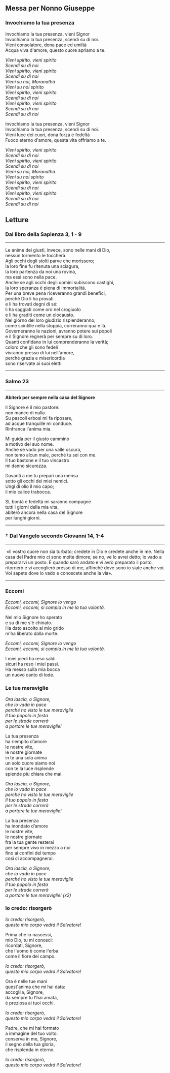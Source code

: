 ## Messa per Nonno Giuseppe
### Invochiamo la tua presenza
Invochiamo la tua presenza, vieni Signor\
Invochiamo la tua presenza, scendi su di noi.\
Vieni consolatore, dona pace ed umiltà\
Acqua viva d'amore, questo cuore apriamo a te.

_Vieni spirito, vieni spirito\
Scendi su di noi\
Vieni spirito, vieni spirito\
Scendi su di noi\
Vieni su noi, Maranathà\
Vieni su noi spirito\
Vieni spirito, vieni spirito\
Scendi su di noi\
Vieni spirito, vieni spirito\
Scendi su di noi\
Scendi su di noi_  

Invochiamo la tua presenza, vieni Signor\
Invochiamo la tua presenza, scendi su di noi.\
Vieni luce dei cuori, dona forza e fedeltà\
Fuoco eterno d'amore, questa vita offriamo a te.

_Vieni spirito, vieni spirito\
Scendi su di noi\
Vieni spirito, vieni spirito\
Scendi su di noi\
Vieni su noi, Maranathà\
Vieni su noi spirito\
Vieni spirito, vieni spirito\
Scendi su di noi\
Vieni spirito, vieni spirito\
Scendi su di noi\
Scendi su di noi_  

## Letture
### Dal libro della Sapienza 3, 1 - 9
---
Le anime dei giusti, invece, sono nelle mani di Dio,\
nessun tormento le toccherà.\
Agli occhi degli stolti parve che morissero;\
la loro fine fu ritenuta una sciagura,\
la loro partenza da noi una rovina,\
ma essi sono nella pace.\
Anche se agli occhi degli uomini subiscono castighi,\
la loro speranza è piena di immortalità.\
Per una breve pena riceveranno grandi benefici,\
perché Dio li ha provati\
e li ha trovati degni di sé:\
li ha saggiati come oro nel crogiuolo\
e li ha graditi come un olocausto.\
Nel giorno del loro giudizio risplenderanno;\
come scintille nella stoppia, correranno qua e là.\
Governeranno le nazioni, avranno potere sui popoli\
e il Signore regnerà per sempre su di loro.\
Quanti confidano in lui comprenderanno la verità;\
coloro che gli sono fedeli\
vivranno presso di lui nell'amore,\
perché grazia e misericordia\
sono riservate ai suoi eletti.

---

### Salmo 23
---
**Abiterò per sempre nella casa del Signore**

Il Signore è il mio pastore:\
non manco di nulla.\
Su pascoli erbosi mi fa riposare,\
ad acque tranquille mi conduce.\
Rinfranca l'anima mia.

Mi guida per il giusto cammino\
a motivo del suo nome.\
Anche se vado per una valle oscura,\
non temo alcun male, perché tu sei con me.\
Il tuo bastone e il tuo vincastro\
mi danno sicurezza.

Davanti a me tu prepari una mensa\
sotto gli occhi dei miei nemici.\
Ungi di olio il mio capo;\
il mio calice trabocca.

Sì, bontà e fedeltà mi saranno compagne\
tutti i giorni della mia vita,\
abiterò ancora nella casa del Signore\
per lunghi giorni.

---

### &#8224; Dal Vangelo secondo Giovanni 14, 1-4
---
 «Il vostro cuore non sia turbato; credete in Dio e credete anche in me. Nella casa del Padre mio ci sono molte dimore; se no, ve lo avrei detto; io vado a prepararvi un posto. E quando sarò andato e vi avrò preparato il posto, ritornerò e vi accoglierò presso di me, affinché dove sono io siate anche voi. Voi sapete dove io vado e conoscete anche la via».

---
### Eccomi

_Eccomi, eccomi, Signore io vengo\
Eccomi, eccomi, si compia in me la tua volontà._

Nel mio Signore ho sperato\
e su di me s'è chinato.\
Ha dato ascolto al mio grido\
m'ha liberato dalla morte.

_Eccomi, eccomi, Signore io vengo\
Eccomi, eccomi, si compia in me la tua volontà._

I miei piedi ha reso saldi\
sicuri ha reso i miei passi.\
Ha messo sulla mia bocca\
un nuovo canto di lode.

### Le tue meraviglie
_Ora lascia, o Signore,\
che io vada in pace\
perché ho visto le tue meraviglie\
Il tuo popolo in festa\
per le strade correrà\
a portare le tue meraviglie!_

La tua presenza\
ha riempito d’amore\
le nostre vite,\
le nostre giornate\
in te una sola anima\
un solo cuore siamo noi\
con te la luce risplende\
splende più chiara che mai.

_Ora lascia, o Signore,\
che io vada in pace\
perché ho visto le tue meraviglie\
Il tuo popolo in festa\
per le strade correrà\
a portare le tue meraviglie!_

La tua presenza\
ha inondato d’amore\
le nostre vite,\
le nostre giornate\
fra la tua gente resterai\
per sempre vivo in mezzo a noi\
fino ai confini del tempo\
così ci accompagnerai.

_Ora lascia, o Signore,\
che io vada in pace\
perché ho visto le tue meraviglie\
Il tuo popolo in festa\
per le strade correrà\
a portare le tue meraviglie! (x2)_

### Io credo: risorgerò
_Io credo: risorgerò,\
questo mio corpo vedrà il Salvatore!_

Prima che io nascessi,\
mio Dio, tu mi conosci:\
ricordati, Signore,\
che l'uomo è come l'erba\
come il fiore del campo.

_Io credo: risorgerò,\
questo mio corpo vedrà il Salvatore!_

Ora è nelle tue mani\
quest'anima che mi hai data:\
accoglila, Signore,\
da sempre tu l'hai amata,\
è preziosa ai tuoi occhi.

_Io credo: risorgerò,\
questo mio corpo vedrà il Salvatore!_

Padre, che mi hai formato\
a immagine del tuo volto:\
conserva in me, Signore,\
il segno della tua gloria,\
che risplenda in eterno.

_Io credo: risorgerò,\
questo mio corpo vedrà il Salvatore!_
